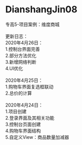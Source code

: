 # DianshangJin08
专高5-项目案例：维度商城
<br><br>
更新日志：<br>
2020年4月26日：<br>
1.控制台界面完善<br>
2.部分方法优化<br>
3.新增网络判断<br>
4.UI优化<br><br>
2020年4月25日：<br>
1.购物车界面复选框联动<br>
2.总价的计算<br><br>
2020年4月24日：<br>
1.项目创建<br>
2.登录界面及其相关功能<br>
3.控制台页面创建<br>
4.购物车界面结构<br>
5.自定义View：商品数量加减器<br>
